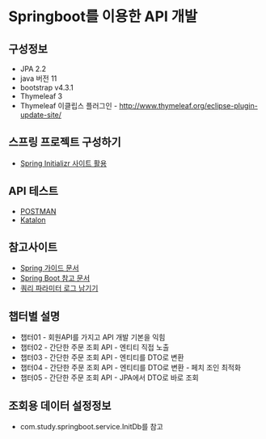 # Springboot를 이용한 API 개발

## 구성정보
* JPA 2.2
* java 버전 11
* bootstrap v4.3.1
* Thymeleaf 3
* Thymeleaf 이클립스 플러그인 - http://www.thymeleaf.org/eclipse-plugin-update-site/

## 스프링 프로젝트 구성하기
* [Spring Initializr 사이트 활용](https://start.spring.io/)

## API 테스트
* [POSTMAN](https://www.postman.com/)
* [Katalon](https://www.katalon.com/)

## 참고사이트
* [Spring 가이드 문서](https://spring.io/guides)
* [Spring Boot 참고 문서](https://docs.spring.io/spring-boot/docs/)
* [쿼리 파라미터 로그 남기기](https://github.com/gavlyukovskiy/spring-boot-data-source-decorator)


## 챕터별 설명
* 챕터01 - 회원API를 가지고 API 개발 기본을 익힘
* 챕터02 - 간단한 주문 조회 API - 엔티티 직접 노출
* 챕터03 - 간단한 주문 조회 API - 엔티티를 DTO로 변환
* 챕터04 - 간단한 주문 조회 API - 엔티티를 DTO로 변환 - 페치 조인 최적화
* 챕터05 - 간단한 주문 조회 API - JPA에서 DTO로 바로 조회

## 조회용 데이터 설정정보
* com.study.springboot.service.InitDb를 참고